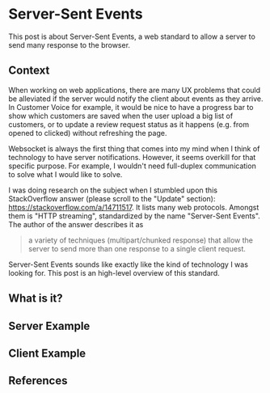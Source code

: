 # Server-Sent Events

This post is about Server-Sent Events, a web standard to allow a server to send many response to the browser.

## Context
When working on web applications, there are many UX problems that could be alleviated if the server would notify the client about events as they arrive.
In Customer Voice for example, it would be nice to have a progress bar to show which customers are saved when the user upload a big list of customers,
or to update a review request status as it happens (e.g. from opened to clicked) without refreshing the page.

Websocket is always the first thing that comes into my mind when I think of technology to have server notifications.
However, it seems overkill for that specific purpose. For example, I wouldn't need full-duplex communication to solve what I would like to solve.

I was doing research on the subject when I stumbled upon this StackOverflow answer (please scroll to the "Update" section): https://stackoverflow.com/a/14711517.
It lists many web protocols.
Amongst them is "HTTP streaming", standardized by the name "Server-Sent Events".
The author of the answer describes it as
> a variety of techniques (multipart/chunked response) that allow the server to send more than one response to a single client request.

Server-Sent Events sounds like exactly like the kind of technology I was looking for.
This post is an high-level overview of this standard.

## What is it?



## Server Example

## Client Example

## References